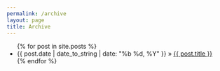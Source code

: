 ```yaml
---
permalink: /archive
layout: page
title: Archive
---
```



<ul>
  {% for post in site.posts %}
  <li class="post">{{ post.date | date_to_string | date: "%b %d, %Y" }} » <a href=".{{ post.url }}">{{ post.title }}</a></li>
  {% endfor %}
</ul>

